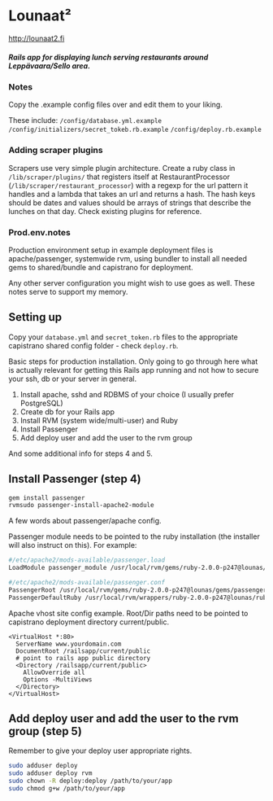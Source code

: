 Lounaat²
========
http://lounaat2.fi

##### Rails app for displaying lunch serving restaurants around Leppävaara/Sello area.

### Notes

Copy the .example config files over and edit them to your liking.

These include:
`/config/database.yml.example`
`/config/initializers/secret_tokeb.rb.example`
`/config/deploy.rb.example`

### Adding scraper plugins

Scrapers use very simple plugin architecture. Create a ruby class in `/lib/scraper/plugins/` that registers itself at RestaurantProcessor (`/lib/scraper/restaurant_processor`) with a regexp for the url pattern it handles and a lambda that takes an url and returns a hash. The hash keys should be dates and values should be arrays of strings that describe the lunches on that day. Check existing plugins for reference.

### Prod.env.notes

Production environment setup in example deployment files is apache/passenger, systemwide rvm, using bundler to install all needed gems to shared/bundle and capistrano for deployment.

Any other server configuration you might wish to use goes as well. These notes serve to support my memory.

## Setting up

Copy your `database.yml` and `secret_token.rb` files to the appropriate capistrano shared config folder - check `deploy.rb`.

Basic steps for production installation. Only going to go through here what is actually relevant for getting this Rails app running and not how to secure your ssh, db or your server in general.

1. Install apache, sshd and RDBMS of your choice (I usually prefer PostgreSQL)
2. Create db for your Rails app
3. Install RVM (system wide/multi-user) and Ruby
4. Install Passenger
5. Add deploy user and add the user to the rvm group

And some additional info for steps 4 and 5.

## Install Passenger (step 4)

```sh
gem install passenger
rvmsudo passenger-install-apache2-module
```
A few words about passenger/apache config.

Passenger module needs to be pointed to the ruby installation (the installer will also instruct on this). For example:
```sh
#/etc/apache2/mods-available/passenger.load
LoadModule passenger_module /usr/local/rvm/gems/ruby-2.0.0-p247@lounas/gems/passenger-4.0.16/buildout/apache2/mod_passenger.so

#/etc/apache2/mods-available/passenger.conf
PassengerRoot /usr/local/rvm/gems/ruby-2.0.0-p247@lounas/gems/passenger-4.0.16
PassengerDefaultRuby /usr/local/rvm/wrappers/ruby-2.0.0-p247@lounas/ruby
```

Apache vhost site config example.
Root/Dir paths need to be pointed to capistrano deployment directory current/public.
```
<VirtualHost *:80>
  ServerName www.yourdomain.com
  DocumentRoot /railsapp/current/public
  # point to rails app public directory
  <Directory /railsapp/current/public>
    AllowOverride all
    Options -MultiViews
  </Directory>
</VirtualHost>
```

## Add deploy user and add the user to the rvm group (step 5)

Remember to give your deploy user appropriate rights.
```sh
sudo adduser deploy
sudo adduser deploy rvm
sudo chown -R deploy:deploy /path/to/your/app
sudo chmod g+w /path/to/your/app
```
